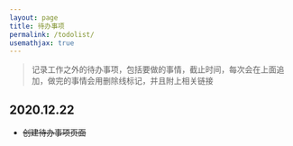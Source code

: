 ```yaml
---
layout: page
title: 待办事项
permalink: /todolist/
usemathjax: true
---
```


> 记录工作之外的待办事项，包括要做的事情，截止时间，每次会在上面追加，做完的事情会用删除线标记，并且附上相关链接



## 2020.12.22

- ~~创建待办事项页面~~